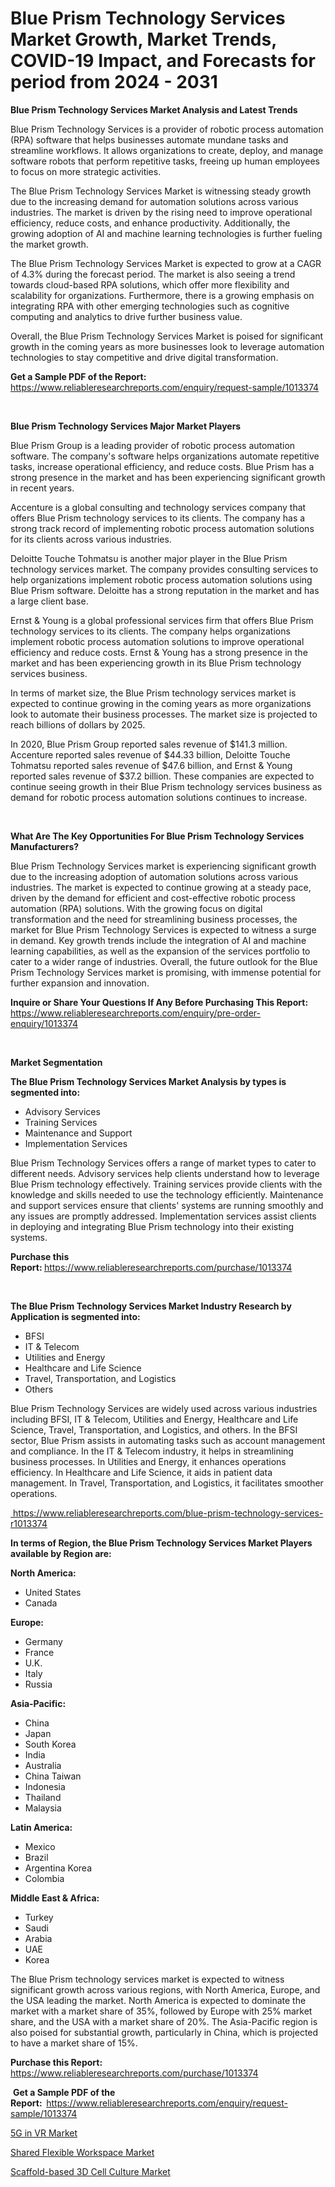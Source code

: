 <p><h1>Blue Prism Technology Services Market Growth, Market Trends, COVID-19 Impact, and Forecasts for period from 2024 - 2031</h1></p><p><strong>Blue Prism Technology Services Market Analysis and Latest Trends</strong></p>
<p><p>Blue Prism Technology Services is a provider of robotic process automation (RPA) software that helps businesses automate mundane tasks and streamline workflows. It allows organizations to create, deploy, and manage software robots that perform repetitive tasks, freeing up human employees to focus on more strategic activities.</p><p>The Blue Prism Technology Services Market is witnessing steady growth due to the increasing demand for automation solutions across various industries. The market is driven by the rising need to improve operational efficiency, reduce costs, and enhance productivity. Additionally, the growing adoption of AI and machine learning technologies is further fueling the market growth.</p><p>The Blue Prism Technology Services Market is expected to grow at a CAGR of 4.3% during the forecast period. The market is also seeing a trend towards cloud-based RPA solutions, which offer more flexibility and scalability for organizations. Furthermore, there is a growing emphasis on integrating RPA with other emerging technologies such as cognitive computing and analytics to drive further business value.</p><p>Overall, the Blue Prism Technology Services Market is poised for significant growth in the coming years as more businesses look to leverage automation technologies to stay competitive and drive digital transformation.</p></p>
<p><strong>Get a Sample PDF of the Report:&nbsp;</strong> <a href="https://www.reliableresearchreports.com/enquiry/request-sample/1013374">https://www.reliableresearchreports.com/enquiry/request-sample/1013374</a></p>
<p>&nbsp;</p>
<p><strong>Blue Prism Technology Services Major Market Players</strong></p>
<p><p>Blue Prism Group is a leading provider of robotic process automation software. The company's software helps organizations automate repetitive tasks, increase operational efficiency, and reduce costs. Blue Prism has a strong presence in the market and has been experiencing significant growth in recent years.</p><p>Accenture is a global consulting and technology services company that offers Blue Prism technology services to its clients. The company has a strong track record of implementing robotic process automation solutions for its clients across various industries.</p><p>Deloitte Touche Tohmatsu is another major player in the Blue Prism technology services market. The company provides consulting services to help organizations implement robotic process automation solutions using Blue Prism software. Deloitte has a strong reputation in the market and has a large client base.</p><p>Ernst & Young is a global professional services firm that offers Blue Prism technology services to its clients. The company helps organizations implement robotic process automation solutions to improve operational efficiency and reduce costs. Ernst & Young has a strong presence in the market and has been experiencing growth in its Blue Prism technology services business.</p><p>In terms of market size, the Blue Prism technology services market is expected to continue growing in the coming years as more organizations look to automate their business processes. The market size is projected to reach billions of dollars by 2025.</p><p>In 2020, Blue Prism Group reported sales revenue of $141.3 million. Accenture reported sales revenue of $44.33 billion, Deloitte Touche Tohmatsu reported sales revenue of $47.6 billion, and Ernst & Young reported sales revenue of $37.2 billion. These companies are expected to continue seeing growth in their Blue Prism technology services business as demand for robotic process automation solutions continues to increase.</p></p>
<p>&nbsp;</p>
<p><strong>What Are The Key Opportunities For Blue Prism Technology Services Manufacturers?</strong></p>
<p><p>Blue Prism Technology Services market is experiencing significant growth due to the increasing adoption of automation solutions across various industries. The market is expected to continue growing at a steady pace, driven by the demand for efficient and cost-effective robotic process automation (RPA) solutions. With the growing focus on digital transformation and the need for streamlining business processes, the market for Blue Prism Technology Services is expected to witness a surge in demand. Key growth trends include the integration of AI and machine learning capabilities, as well as the expansion of the services portfolio to cater to a wider range of industries. Overall, the future outlook for the Blue Prism Technology Services market is promising, with immense potential for further expansion and innovation.</p></p>
<p><strong>Inquire or Share Your Questions If Any Before Purchasing This Report:</strong> <a href="https://www.reliableresearchreports.com/enquiry/pre-order-enquiry/1013374">https://www.reliableresearchreports.com/enquiry/pre-order-enquiry/1013374</a></p>
<p>&nbsp;</p>
<p><strong>Market Segmentation</strong></p>
<p><strong>The Blue Prism Technology Services Market Analysis by types is segmented into:</strong></p>
<p><ul><li>Advisory Services</li><li>Training Services</li><li>Maintenance and Support</li><li>Implementation Services</li></ul></p>
<p><p>Blue Prism Technology Services offers a range of market types to cater to different needs. Advisory services help clients understand how to leverage Blue Prism technology effectively. Training services provide clients with the knowledge and skills needed to use the technology efficiently. Maintenance and support services ensure that clients' systems are running smoothly and any issues are promptly addressed. Implementation services assist clients in deploying and integrating Blue Prism technology into their existing systems.</p></p>
<p><strong>Purchase this Report:&nbsp;</strong><a href="https://www.reliableresearchreports.com/purchase/1013374">https://www.reliableresearchreports.com/purchase/1013374</a></p>
<p>&nbsp;</p>
<p><strong>The Blue Prism Technology Services Market Industry Research by Application is segmented into:</strong></p>
<p><ul><li>BFSI</li><li>IT & Telecom</li><li>Utilities and Energy</li><li>Healthcare and Life Science</li><li>Travel, Transportation, and Logistics</li><li>Others</li></ul></p>
<p><p>Blue Prism Technology Services are widely used across various industries including BFSI, IT & Telecom, Utilities and Energy, Healthcare and Life Science, Travel, Transportation, and Logistics, and others. In the BFSI sector, Blue Prism assists in automating tasks such as account management and compliance. In the IT & Telecom industry, it helps in streamlining business processes. In Utilities and Energy, it enhances operations efficiency. In Healthcare and Life Science, it aids in patient data management. In Travel, Transportation, and Logistics, it facilitates smoother operations.</p></p>
<p><a href="https://www.reliableresearchreports.com/blue-prism-technology-services-r1013374">&nbsp;https://www.reliableresearchreports.com/blue-prism-technology-services-r1013374</a></p>
<p><strong>In terms of Region, the Blue Prism Technology Services Market Players available by Region are:</strong></p>
<p>
    <p> <strong> North America: </strong>
        <ul>
            <li>United States</li>
            <li>Canada</li>
        </ul>
        </p> 
    <p> <strong> Europe: </strong>
        <ul>
            <li>Germany</li>
            <li>France</li>
            <li>U.K.</li>
            <li>Italy</li>
            <li>Russia</li>
        </ul>
        </p> 
    <p> <strong> Asia-Pacific: </strong>
        <ul>
            <li>China</li>
            <li>Japan</li>
            <li>South Korea</li>
            <li>India</li>
            <li>Australia</li>
            <li>China Taiwan</li>
            <li>Indonesia</li>
            <li>Thailand</li>
            <li>Malaysia</li>
        </ul>
        </p> 
    <p> <strong> Latin America: </strong>
        <ul>
            <li>Mexico</li>
            <li>Brazil</li>
            <li>Argentina Korea</li>
            <li>Colombia</li>
        </ul>
        </p> 
    <p> <strong> Middle East & Africa: </strong>
        <ul>
            <li>Turkey</li>
            <li>Saudi</li>
            <li>Arabia</li>
            <li>UAE</li>
            <li>Korea</li>
        </ul>
    </p>
    </p>
<p><p>The Blue Prism technology services market is expected to witness significant growth across various regions, with North America, Europe, and the USA leading the market. North America is expected to dominate the market with a market share of 35%, followed by Europe with 25% market share, and the USA with a market share of 20%. The Asia-Pacific region is also poised for substantial growth, particularly in China, which is projected to have a market share of 15%.</p></p>
<p><strong>Purchase this Report: </strong><a href="https://www.reliableresearchreports.com/purchase/1013374">https://www.reliableresearchreports.com/purchase/1013374</a></p>
<p>&nbsp;<strong>Get a Sample PDF of the Report:&nbsp;&nbsp;</strong><a href="https://www.reliableresearchreports.com/enquiry/request-sample/1013374">https://www.reliableresearchreports.com/enquiry/request-sample/1013374</a></p>
<p><strong></strong></p>
<p><p><a href="https://www.linkedin.com/pulse/5g-vr-market-trends-analysis-forecasted-period-2024-2031-fromind-m3p1f">5G in VR Market</a></p><p><a href="https://www.linkedin.com/pulse/shared-flexible-workspace-market-outlook-industry-overview-wfvre">Shared Flexible Workspace Market</a></p><p><a href="https://www.linkedin.com/pulse/scaffold-based-3d-cell-culture-market-analysis-its-cagr-segmentation-0nkae">Scaffold-based 3D Cell Culture Market</a></p></p>